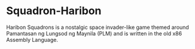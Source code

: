 # Squadron-Haribon
Haribon Squadrons is a nostalgic space invader-like game themed around Pamantasan ng Lungsod ng Maynila (PLM) and is written in the old x86 Assembly Language.
